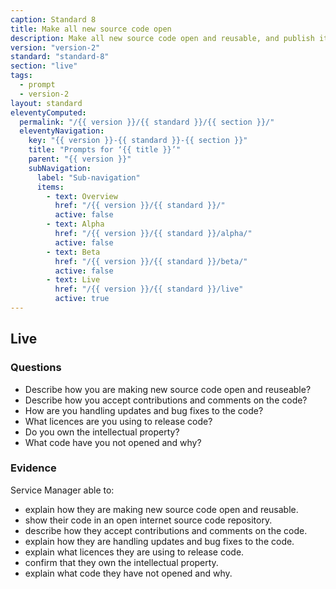 ```yaml
---
caption: Standard 8
title: Make all new source code open
description: Make all new source code open and reusable, and publish it under appropriate licences (or provide a convincing explanation as to why this cannot be done for specific subsets of the source code).
version: "version-2"
standard: "standard-8"
section: "live"
tags:
  - prompt
  - version-2
layout: standard
eleventyComputed:
  permalink: "/{{ version }}/{{ standard }}/{{ section }}/"
  eleventyNavigation:
    key: "{{ version }}-{{ standard }}-{{ section }}"
    title: "Prompts for ‘{{ title }}’"
    parent: "{{ version }}"
    subNavigation:
      label: "Sub-navigation"
      items:
        - text: Overview
          href: "/{{ version }}/{{ standard }}/"
          active: false
        - text: Alpha
          href: "/{{ version }}/{{ standard }}/alpha/"
          active: false
        - text: Beta
          href: "/{{ version }}/{{ standard }}/beta/"
          active: false
        - text: Live
          href: "/{{ version }}/{{ standard }}/live"
          active: true
---
```


## Live

### Questions

- Describe how you are making new source code open and reuseable?
- Describe how you accept contributions and comments on the code?
- How are you handling updates and bug fixes to the code?
- What licences are you using to release code?
- Do you own the intellectual property?
- What code have you not opened and why?

### Evidence

Service Manager able to:

- explain how they are making new source code open and reusable.
- show their code in an open internet source code repository.
- describe how they accept contributions and comments on the code.
- explain how they are handling updates and bug fixes to the code.
- explain what licences they are using to release code.
- confirm that they own the intellectual property.
- explain what code they have not opened and why.
